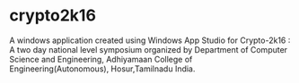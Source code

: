 # crypto2k16
A windows application created using Windows App Studio for Crypto-2k16 : A two day national level symposium organized by Department of Computer Science and Engineering, Adhiyamaan College of Engineering(Autonomous), Hosur,Tamilnadu India.
